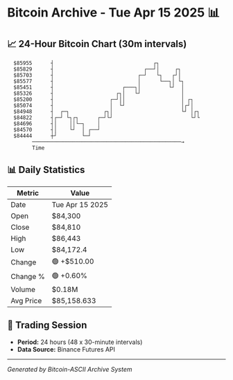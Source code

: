 # Bitcoin Archive - Tue Apr 15 2025 📊

## 📈 24-Hour Bitcoin Chart (30m intervals)

```
  $85955      ┤                                ┌┐              
  $85829      ┤                             ┌──┘│     ┌┐       
  $85703      ┤                           ┌─┘   └┐   ┌┘│       
  $85577      ┤                           │      └──┐│ └┐      
  $85451      ┤                      ┌───┐│         └┘  │      
  $85326      ┤                    ┌┐│   └┘             │      
  $85200      ┤                  ┌─┘││                  │ ┌┐   
  $85074      ┤                  │  └┘                  │┌┘│   
  $84948      ┤  ┌─┐           ┌┐│                      └┘ │┌┐ 
  $84822      ┤┌─┘ └┐┌┐      ┌─┘└┘                         └┘└ 
  $84696      ┤│    ││└─┐    │                                 
  $84570      ┤│    └┘  │ ┌──┘                                 
  $84444      ┼┘        └─┘                                    
        ────────────────────────────────────────────────→
        Time
```

## 📊 Daily Statistics

| Metric | Value |
|--------|-------|
| Date | Tue Apr 15 2025 |
| Open | $84,300 |
| Close | $84,810 |
| High | $86,443 |
| Low | $84,172.4 |
| Change | 🟢 +$510.00 |
| Change % | 🟢 +0.60% |
| Volume | $0.18M |
| Avg Price | $85,158.633 |

## 📅 Trading Session

- **Period:** 24 hours (48 x 30-minute intervals)
- **Data Source:** Binance Futures API

---
*Generated by Bitcoin-ASCII Archive System*
